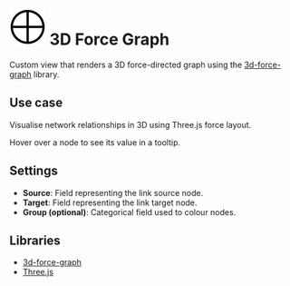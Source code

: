 # ![](icon.svg) 3D Force Graph

Custom view that renders a 3D force-directed graph using the [3d-force-graph](https://github.com/vasturiano/3d-force-graph) library.

## Use case

Visualise network relationships in 3D using Three.js force layout.

Hover over a node to see its value in a tooltip.

## Settings

 - **Source**: Field representing the link source node.
 - **Target**: Field representing the link target node.
 - **Group (optional)**: Categorical field used to colour nodes.


## Libraries
 - [3d-force-graph](https://github.com/vasturiano/3d-force-graph)
 - [Three.js](https://threejs.org/)
